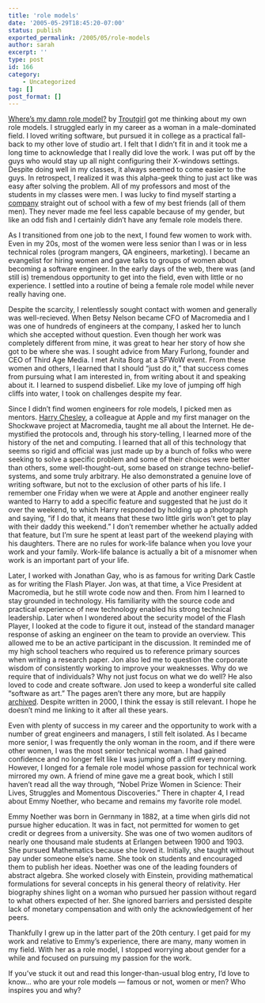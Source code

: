 ```yaml
---
title: 'role models'
date: '2005-05-29T18:45:20-07:00'
status: publish
exported_permalink: /2005/05/role-models
author: sarah
excerpt: ''
type: post
id: 166
category:
    - Uncategorized
tag: []
post_format: []
---
```

[Where’s my damn role model?](http://troutgirl.com/blog/index.php?/archives/114_Wheres_MY_damn_role_model,_she_whined.html) by [Troutgirl](http://troutgirl.com/blog/) got me thinking about my own role models. I struggled early in my career as a woman in a male-dominated field. I loved writing software, but pursued it in college as a practical fall-back to my other love of studio art. I felt that I didn’t fit in and it took me a long time to acknowledge that I really did love the work. I was put off by the guys who would stay up all night configuring their X-windows settings. Despite doing well in my classes, it always seemed to come easier to the guys. In retrospect, I realized it was this alpha-geek thing to just act like was easy after solving the problem. All of my professors and most of the students in my classes were men. I was lucky to find myself starting a [company](http://www.cosa.com/) straight out of school with a few of my best friends (all of them men). They never made me feel less capable because of my gender, but like an odd fish and I certainly didn’t have any female role models there.

As I transitioned from one job to the next, I found few women to work with. Even in my 20s, most of the women were less senior than I was or in less technical roles (program mangers, QA engineers, marketing). I became an evangelist for hiring women and gave talks to groups of women about becoming a software engineer. In the early days of the web, there was (and still is) tremendous opportunity to get into the field, even with little or no experience. I settled into a routine of being a female role model while never really having one.

Despite the scarcity, I relentlessly sought contact with women and generally was well-recieved. When Betsy Nelson became CFO of Macromedia and I was one of hundreds of engineers at the company, I asked her to lunch which she accepted without question. Even though her work was completely different from mine, it was great to hear her story of how she got to be where she was. I sought advice from Mary Furlong, founder and CEO of Third Age Media. I met Anita Borg at a SFWoW event. From these women and others, I learned that I should “just do it,” that success comes from pursuing what I am interested in, from writing about it and speaking about it. I learned to suspend disbelief. Like my love of jumping off high cliffs into water, I took on challenges despite my fear.

Since I didn’t find women engineers for role models, I picked men as mentors. [Harry Chesley](http://www.mememotes.com/), a colleague at Apple and my first manager on the Shockwave project at Macromedia, taught me all about the Internet. He de-mystified the protocols and, through his story-telling, I learned more of the history of the net and computing. I learned that all of this technology that seems so rigid and official was just made up by a bunch of folks who were seeking to solve a specific problem and some of their choices were better than others, some well-thought-out, some based on strange techno-belief-systems, and some truly arbitrary. He also demonstrated a genuine love of writing software, but not to the exclusion of other parts of his life. I remember one Friday when we were at Apple and another engineer really wanted to Harry to add a specific feature and suggested that he just do it over the weekend, to which Harry responded by holding up a photograph and saying, “if I do that, it means that these two little girls won’t get to play with their daddy this weekend.” I don’t remember whether he actually added that feature, but I’m sure he spent at least part of the weekend playing with his daughters. There are no rules for work-life balance when you love your work and your family. Work-life balance is actually a bit of a misnomer when work is an important part of your life.

Later, I worked with Jonathan Gay, who is as famous for writing Dark Castle as for writing the Flash Player. Jon was, at that time, a Vice President at Macromedia, but he still wrote code now and then. From him I learned to stay grounded in technology. His familiarity with the source code and practical experience of new technology enabled his strong technical leadership. Later when I wondered about the security model of the Flash Player, I looked at the code to figure it out, instead of the standard manager response of asking an engineer on the team to provide an overview. This allowed me to be an active participant in the discussion. It reminded me of my high school teachers who required us to reference primary sources when writing a research paper. Jon also led me to question the corporate wisdom of consistently working to improve your weaknesses. Why do we require that of individuals? Why not just focus on what we do well? He also loved to code and create software. Jon used to keep a wonderful site called “software as art.” The pages aren’t there any more, but are happily [archived](http://web.archive.org/web/20010603072909/softwareasart.com/softwareasart.htm). Despite written in 2000, I think the essay is still relevant. I hope he doesn’t mind me linking to it after all these years.

Even with plenty of success in my career and the opportunity to work with a number of great engineers and managers, I still felt isolated. As I became more senior, I was frequently the only woman in the room, and if there were other women, I was the most senior technical woman. I had gained confidence and no longer felt like I was jumping off a cliff every morning. However, I longed for a female role model whose passion for technical work mirrored my own. A friend of mine gave me a great book, which I still haven’t read all the way through, “Nobel Prize Women in Science: Their Lives, Struggles and Momentous Discoveries.” There in chapter 4, I read about Emmy Noether, who became and remains my favorite role model.

Emmy Noether was born in Gernmany in 1882, at a time when girls did not pursue higher education. It was in fact, not permitted for women to get credit or degrees from a university. She was one of two women auditors of nearly one thousand male students at Erlangen between 1900 and 1903. She pursued Mathematics because she loved it. Initially, she taught without pay under someone else’s name. She took on students and encouraged them to publish her ideas. Noether was one of the leading founders of abstract algebra. She worked closely with Einstein, providing mathematical formulations for several concepts in his general theory of relativity. Her biography shines light on a woman who pursued her passion without regard to what others expected of her. She ignored barriers and persisted despite lack of monetary compensation and with only the acknowledgement of her peers.

Thankfully I grew up in the latter part of the 20th century. I get paid for my work and relative to Emmy’s experience, there are many, many women in my field. With her as a role model, I stopped worrying about gender for a while and focused on pursuing my passion for the work.

If you’ve stuck it out and read this longer-than-usual blog entry, I’d love to know… who are your role models — famous or not, women or men? Who inspires you and why?